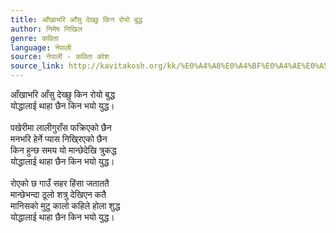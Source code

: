 ```yaml
---
title: आँखाभरि आँसु देख्छु किन रोयो बुद्ध
author: निमेष निखिल
genre: कविता
language: नेपाली
source: नेपाली - कविता कोश
source_link: http://kavitakosh.org/kk/%E0%A4%A8%E0%A4%BF%E0%A4%AE%E0%A5%87%E0%A4%B7_%E0%A4%A8%E0%A4%BF%E0%A4%96%E0%A4%BF%E0%A4%B2
---
```


आँखाभरि आँसु देख्छु किन रोयो बुद्ध  
योद्धालाई थाहा छैन किन भयो युद्ध।  
   
पखेरीमा लालीगुराँस फक्रिएको छैन  
मनभरि हेर्ने प्यास निखि्रएको छैन  
किन हुन्छ समय यो मान्छेदेखि त्रु्कद्ध  
योद्धालाई थाहा छैन किन भयो युद्ध।  
   
रोएको छ गाउँ सहर हिंसा जताततै  
मान्छेभन्दा ठूलो शत्रु देखिएन कतै  
मानिसको मुटु कालो कहिले होला शुद्ध  
योद्धालाई थाहा छैन किन भयो युद्ध।
